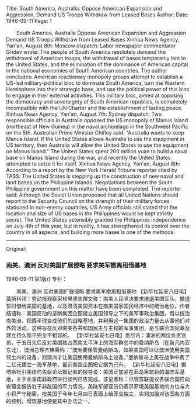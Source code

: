 Title: South America, Australia: Oppose American Expansion and Aggression, Demand US Troops Withdraw from Leased Bases
Author:
Date: 1946-09-11
Page: 1

　　South America, Australia
    Oppose American Expansion and Aggression
    Demand US Troops Withdraw from Leased Bases
    Xinhua News Agency, Yan'an, August 8th: Moscow dispatch: Labor newspaper commentator Gridev wrote: The people of South America resolutely demand the withdrawal of American troops, the withdrawal of bases temporarily lent to the United States, and the elimination of the dominance of American capital in the national economies of South American countries. The author concludes: American reactionary monopoly groups attempt to establish a US-led military-political bloc to dominate South America, turn the Western Hemisphere into their strategic base, and use the political power of this bloc to engage in their external activities. This military bloc, aimed at opposing the democracy and sovereignty of South American republics, is completely incompatible with the UN Charter and the establishment of lasting peace.
    Xinhua News Agency, Yan'an, August 7th: Sydney dispatch: Two responsible officials in Australia opposed the US monopoly of Manus Island (northeast of New Guinea) in the naval archipelago in the Southwest Pacific on the 5th. Australian Prime Minister Chifley said: "Australia wants to keep Manus Island. If the United States allows Australia to use the equipment in US territory, then Australia will allow the United States to use the equipment on Manus Island." The United States spent 200 million yuan to build a naval base on Manus Island during the war, and recently the United States attempted to seize it for itself.
    Xinhua News Agency, Yan'an, August 8th: According to a report by the New York Herald Tribune reporter cited by TASS: The United States is stepping up the construction of new naval and land bases on the Philippine Islands. Negotiations between the South Philippine government on this matter have been completed. The reporter said: Although the Soviet Union proposed that all United Nations should report to the Security Council on the strength of their military forces stationed in non-enemy countries, US Army officials still stated that the location and size of US bases in the Philippines would be kept strictly secret. The United States ostensibly granted the Philippines independence on July 4th of this year, but in reality, it has strengthened its control over the country in all aspects, and building more bases is one of the methods.



<hr /> 

Original: 


### 南美、澳洲  反对美国扩展侵略  要求美军撤离租借基地

1946-09-11
第1版()
专栏：

　　南美、澳洲
    反对美国扩展侵略
    要求美军撤离租借基地
    【新华社延安八日电】莫斯科讯：劳动报观察家格里德夫撰文称：南美人民坚决要求撤退美国军队，撤退暂时借给美国的基地，以及肃清美国资本在南美国家国民经济中的统治地位。作者结语称：美国反动的垄断集团企图建立美国领导之下的美军事政治集团，借以统治南美洲，把西半球变成他们的战略基地，并利用这一集团的政治力量去从事他们对外的活动。这种旨在反对南美各共和国民主与主权的军事集团，是与联合国宪章及建立持久和平完全不相容的。
    【新华社延安七日电】悉尼讯：澳洲的两位负责官员，于五日先后反对美国独占西南太平洋上的海军群岛中的曼纳斯岛（在新几内亚东北），澳洲总理齐佛莱称：“澳洲要保管曼纳斯岛，如果美国可以让澳洲使用美国领土内的设备，则澳洲才让美国使用曼纳斯岛上设备。”曼纳斯岛上美在战争中费了二亿元建立一海军基地，最近美国企图把它据为己有。
    【新华社延安八日电】据塔斯社引美纽约先驱论坛报记者的报导说：美国正加紧在菲岛筹筑新的海陆军基地，关于此事南菲政府进行谈判已告完成。该记者称：尽管苏联提议各联合国应向安理会报告驻于非敌国的军力情况，美陆军部官员仍表示菲境美国基地的方位与大小将严守秘密。按美国于今年七月四日表面上给菲岛独立，实则加强对该国各方面的控制，增筑基地便是其中办法之一。
